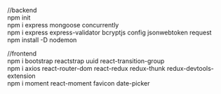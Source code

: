 
//backend <br/>
npm init  <br/>
npm i express mongoose concurrently  <br/>
npm i express express-validator bcryptjs config jsonwebtoken request <br/>
npm install -D nodemon <br/>


//frontend <br/>
npm i bootstrap reactstrap uuid react-transition-group <br/>
npm i axios react-router-dom react-redux redux-thunk redux-devtools-extension <br/>
npm i moment react-moment favicon date-picker<br/>